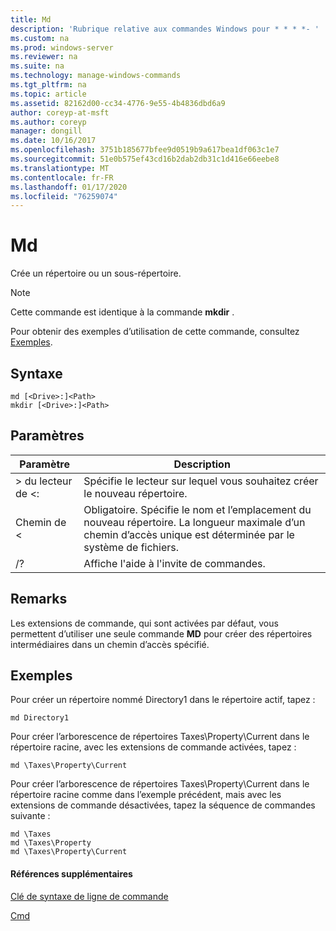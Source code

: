 ```yaml
---
title: Md
description: 'Rubrique relative aux commandes Windows pour * * * *- '
ms.custom: na
ms.prod: windows-server
ms.reviewer: na
ms.suite: na
ms.technology: manage-windows-commands
ms.tgt_pltfrm: na
ms.topic: article
ms.assetid: 82162d00-cc34-4776-9e55-4b4836dbd6a9
author: coreyp-at-msft
ms.author: coreyp
manager: dongill
ms.date: 10/16/2017
ms.openlocfilehash: 3751b185677bfee9d0519b9a617bea1df063c1e7
ms.sourcegitcommit: 51e0b575ef43cd16b2dab2db31c1d416e66eebe8
ms.translationtype: MT
ms.contentlocale: fr-FR
ms.lasthandoff: 01/17/2020
ms.locfileid: "76259074"
---
```

# <a name="md"></a>Md



Crée un répertoire ou un sous-répertoire.

> [!NOTE]
> Cette commande est identique à la commande **mkdir** .

Pour obtenir des exemples d’utilisation de cette commande, consultez [Exemples](#BKMK_examples).

## <a name="syntax"></a>Syntaxe

```
md [<Drive>:]<Path>
mkdir [<Drive>:]<Path>
```

## <a name="parameters"></a>Paramètres

|Paramètre|Description|
|---------|-----------|
|> du lecteur de \<:|Spécifie le lecteur sur lequel vous souhaitez créer le nouveau répertoire.|
|Chemin de \<|Obligatoire. Spécifie le nom et l’emplacement du nouveau répertoire. La longueur maximale d’un chemin d’accès unique est déterminée par le système de fichiers.|
|/?|Affiche l'aide à l'invite de commandes.|

## <a name="remarks"></a>Remarks

Les extensions de commande, qui sont activées par défaut, vous permettent d’utiliser une seule commande **MD** pour créer des répertoires intermédiaires dans un chemin d’accès spécifié.

## <a name="BKMK_examples"></a>Exemples

Pour créer un répertoire nommé Directory1 dans le répertoire actif, tapez :
```
md Directory1
```
Pour créer l’arborescence de répertoires Taxes\Property\Current dans le répertoire racine, avec les extensions de commande activées, tapez :
```
md \Taxes\Property\Current
```
Pour créer l’arborescence de répertoires Taxes\Property\Current dans le répertoire racine comme dans l’exemple précédent, mais avec les extensions de commande désactivées, tapez la séquence de commandes suivante :
```
md \Taxes
md \Taxes\Property
md \Taxes\Property\Current
```

#### <a name="additional-references"></a>Références supplémentaires

[Clé de syntaxe de ligne de commande](command-line-syntax-key.md)

[Cmd](cmd.md)